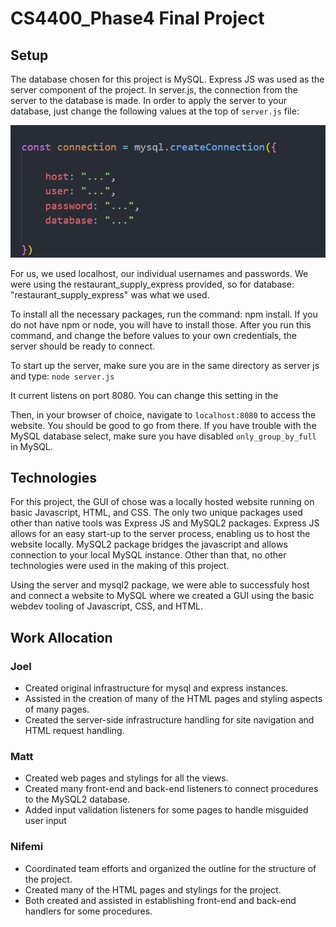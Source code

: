 ﻿# CS4400_Phase4 Final Project

## Setup

The database chosen for this project is MySQL. Express JS was used as the server component of the project. In server.js, the connection from the server to the database is made. In order to apply the server to your database, just change the following values at the top of ```server.js``` file:

![image](./images/sqlconnection.png)

For us, we used localhost, our individual usernames and passwords. We were using the restaurant_supply_express provided, so for database: "restaurant_supply_express" was what we used.

To install all the necessary packages, run the command:
npm install. If you do not have npm or node, you will have to install those. After you run this command, and change the before values to your own credentials, the server should be ready to connect.

To start up the server, make sure you are in the same directory as server js and type: ```node server.js```

It current listens on port 8080. You can change this setting in the

Then, in your browser of choice, navigate to ```localhost:8080``` to access the website. You should be good to go from there. If you have trouble with the MySQL database select, make sure you have disabled ```only_group_by_full``` in MySQL.

## Technologies

For this project, the GUI of chose was a locally hosted website running on basic Javascript, HTML, and CSS. The only two unique packages used other than native tools was Express JS and MySQL2 packages. Express JS allows for an easy start-up to the server process, enabling us to host the website locally. MySQL2 package bridges the javascript and allows connection to your local MySQL instance. Other than that, no other technologies were used in the making of this project.

Using the server and mysql2 package, we were able to successfuly host and connect a website to MySQL where we created a GUI using the basic webdev tooling of Javascript, CSS, and HTML.

## Work Allocation

### Joel

* Created original infrastructure for mysql and express instances.
* Assisted in the creation of many of the HTML pages and styling aspects of many pages.
* Created the server-side infrastructure handling for site navigation and HTML request handling.

### Matt

* Created web pages and stylings for all the views.
* Created many front-end and back-end listeners to connect procedures to the MySQL2 database.
* Added input validation listeners for some pages to handle misguided user input

### Nifemi

* Coordinated team efforts and organized the outline for the structure of the project.
* Created many of the HTML pages and stylings for the project.
* Both created and assisted in establishing front-end and back-end handlers for some procedures.
